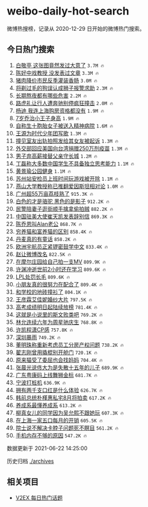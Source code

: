 # weibo-daily-hot-search

微博热搜榜，记录从 2020-12-29 日开始的微博热门搜索。

## 今日热门搜索

<!-- BEGIN -->

1. [白敬亭 这张图竟然发过大意了](https://s.weibo.com/weibo?q=%E7%99%BD%E6%95%AC%E4%BA%AD%20%E8%BF%99%E5%BC%A0%E5%9B%BE%E7%AB%9F%E7%84%B6%E5%8F%91%E8%BF%87%E5%A4%A7%E6%84%8F%E4%BA%86&Refer=top) `3.7M 🔥`
1. [陈好中戏教授 没发表过文章](https://s.weibo.com/weibo?q=%E9%99%88%E5%A5%BD%E4%B8%AD%E6%88%8F%E6%95%99%E6%8E%88%20%E6%B2%A1%E5%8F%91%E8%A1%A8%E8%BF%87%E6%96%87%E7%AB%A0&Refer=top) `3.3M 🔥`
1. [猪肉降价市民反季灌装香肠](https://s.weibo.com/weibo?q=%23%E7%8C%AA%E8%82%89%E9%99%8D%E4%BB%B7%E5%B8%82%E6%B0%91%E5%8F%8D%E5%AD%A3%E7%81%8C%E8%A3%85%E9%A6%99%E8%82%A0%23&Refer=top) `3.0M 🔥`
1. [将剃过毛的狗误认成狮子报警求助](https://s.weibo.com/weibo?q=%23%E5%B0%86%E5%89%83%E8%BF%87%E6%AF%9B%E7%9A%84%E7%8B%97%E8%AF%AF%E8%AE%A4%E6%88%90%E7%8B%AE%E5%AD%90%E6%8A%A5%E8%AD%A6%E6%B1%82%E5%8A%A9%23&Refer=top) `2.3M 🔥`
1. [长期熬夜都有哪些危害](https://s.weibo.com/weibo?q=%23%E9%95%BF%E6%9C%9F%E7%86%AC%E5%A4%9C%E9%83%BD%E6%9C%89%E5%93%AA%E4%BA%9B%E5%8D%B1%E5%AE%B3%23&Refer=top) `2.2M 🔥`
1. [路虎礼让行人遭奔驰别停疯狂撞击](https://s.weibo.com/weibo?q=%23%E8%B7%AF%E8%99%8E%E7%A4%BC%E8%AE%A9%E8%A1%8C%E4%BA%BA%E9%81%AD%E5%A5%94%E9%A9%B0%E5%88%AB%E5%81%9C%E7%96%AF%E7%8B%82%E6%92%9E%E5%87%BB%23&Refer=top) `2.0M 🔥`
1. [杨迪 我连上海购房资格都没有](https://s.weibo.com/weibo?q=%E6%9D%A8%E8%BF%AA%20%E6%88%91%E8%BF%9E%E4%B8%8A%E6%B5%B7%E8%B4%AD%E6%88%BF%E8%B5%84%E6%A0%BC%E9%83%BD%E6%B2%A1%E6%9C%89&Refer=top) `1.9M 🔥`
1. [7岁乔治小王子身高](https://s.weibo.com/weibo?q=7%E5%B2%81%E4%B9%94%E6%B2%BB%E5%B0%8F%E7%8E%8B%E5%AD%90%E8%BA%AB%E9%AB%98&Refer=top) `1.9M 🔥`
1. [自称生十胞胎女子被送入精神病院](https://s.weibo.com/weibo?q=%23%E8%87%AA%E7%A7%B0%E7%94%9F%E5%8D%81%E8%83%9E%E8%83%8E%E5%A5%B3%E5%AD%90%E8%A2%AB%E9%80%81%E5%85%A5%E7%B2%BE%E7%A5%9E%E7%97%85%E9%99%A2%23&Refer=top) `1.6M 🔥`
1. [王源为时代少年团写歌](https://s.weibo.com/weibo?q=%23%E7%8E%8B%E6%BA%90%E4%B8%BA%E6%97%B6%E4%BB%A3%E5%B0%91%E5%B9%B4%E5%9B%A2%E5%86%99%E6%AD%8C%23&Refer=top) `1.3M 🔥`
1. [撞见室友出轨拍照发给其女友被起诉](https://s.weibo.com/weibo?q=%23%E6%92%9E%E8%A7%81%E5%AE%A4%E5%8F%8B%E5%87%BA%E8%BD%A8%E6%8B%8D%E7%85%A7%E5%8F%91%E7%BB%99%E5%85%B6%E5%A5%B3%E5%8F%8B%E8%A2%AB%E8%B5%B7%E8%AF%89%23&Refer=top) `1.3M 🔥`
1. [外交部回应美国向台湾捐赠250万剂疫苗](https://s.weibo.com/weibo?q=%23%E5%A4%96%E4%BA%A4%E9%83%A8%E5%9B%9E%E5%BA%94%E7%BE%8E%E5%9B%BD%E5%90%91%E5%8F%B0%E6%B9%BE%E6%8D%90%E8%B5%A0250%E4%B8%87%E5%89%82%E7%96%AB%E8%8B%97%23&Refer=top) `1.3M 🔥`
1. [男子弃高薪接替父亲守长城](https://s.weibo.com/weibo?q=%23%E7%94%B7%E5%AD%90%E5%BC%83%E9%AB%98%E8%96%AA%E6%8E%A5%E6%9B%BF%E7%88%B6%E4%BA%B2%E5%AE%88%E9%95%BF%E5%9F%8E%23&Refer=top) `1.2M 🔥`
1. [丁磊称大多数中国学生不具备独立思考能力](https://s.weibo.com/weibo?q=%23%E4%B8%81%E7%A3%8A%E7%A7%B0%E5%A4%A7%E5%A4%9A%E6%95%B0%E4%B8%AD%E5%9B%BD%E5%AD%A6%E7%94%9F%E4%B8%8D%E5%85%B7%E5%A4%87%E7%8B%AC%E7%AB%8B%E6%80%9D%E8%80%83%E8%83%BD%E5%8A%9B%23&Refer=top) `1.1M 🔥`
1. [黄景瑜公园健身](https://s.weibo.com/weibo?q=%23%E9%BB%84%E6%99%AF%E7%91%9C%E5%85%AC%E5%9B%AD%E5%81%A5%E8%BA%AB%23&Refer=top) `1.1M 🔥`
1. [苏州站安检员上班时间玩游戏被开除](https://s.weibo.com/weibo?q=%23%E8%8B%8F%E5%B7%9E%E7%AB%99%E5%AE%89%E6%A3%80%E5%91%98%E4%B8%8A%E7%8F%AD%E6%97%B6%E9%97%B4%E7%8E%A9%E6%B8%B8%E6%88%8F%E8%A2%AB%E5%BC%80%E9%99%A4%23&Refer=top) `1.1M 🔥`
1. [燕山大学教授称已推翻爱因斯坦相对论](https://s.weibo.com/weibo?q=%23%E7%87%95%E5%B1%B1%E5%A4%A7%E5%AD%A6%E6%95%99%E6%8E%88%E7%A7%B0%E5%B7%B2%E6%8E%A8%E7%BF%BB%E7%88%B1%E5%9B%A0%E6%96%AF%E5%9D%A6%E7%9B%B8%E5%AF%B9%E8%AE%BA%23&Refer=top) `1.0M 🔥`
1. [广州超55万亩荔枝熟了](https://s.weibo.com/weibo?q=%23%E5%B9%BF%E5%B7%9E%E8%B6%8555%E4%B8%87%E4%BA%A9%E8%8D%94%E6%9E%9D%E7%86%9F%E4%BA%86%23&Refer=top) `915.3K 🔥`
1. [白色的才是骆驼 黑色的是影子](https://s.weibo.com/weibo?q=%E7%99%BD%E8%89%B2%E7%9A%84%E6%89%8D%E6%98%AF%E9%AA%86%E9%A9%BC%20%E9%BB%91%E8%89%B2%E7%9A%84%E6%98%AF%E5%BD%B1%E5%AD%90&Refer=top) `912.2K 🔥`
1. [民警陪妻子逛街顺手擒拿偷拍贼](https://s.weibo.com/weibo?q=%23%E6%B0%91%E8%AD%A6%E9%99%AA%E5%A6%BB%E5%AD%90%E9%80%9B%E8%A1%97%E9%A1%BA%E6%89%8B%E6%93%92%E6%8B%BF%E5%81%B7%E6%8B%8D%E8%B4%BC%23&Refer=top) `882.2K 🔥`
1. [中国驻美大使崔天凯发表辞别信](https://s.weibo.com/weibo?q=%23%E4%B8%AD%E5%9B%BD%E9%A9%BB%E7%BE%8E%E5%A4%A7%E4%BD%BF%E5%B4%94%E5%A4%A9%E5%87%AF%E5%8F%91%E8%A1%A8%E8%BE%9E%E5%88%AB%E4%BF%A1%23&Refer=top) `869.3K 🔥`
1. [陈乔恩叫Alan老公](https://s.weibo.com/weibo?q=%23%E9%99%88%E4%B9%94%E6%81%A9%E5%8F%ABAlan%E8%80%81%E5%85%AC%23&Refer=top) `868.7K 🔥`
1. [穷养猫和富养猫的区别](https://s.weibo.com/weibo?q=%23%E7%A9%B7%E5%85%BB%E7%8C%AB%E5%92%8C%E5%AF%8C%E5%85%BB%E7%8C%AB%E7%9A%84%E5%8C%BA%E5%88%AB%23&Refer=top) `858.4K 🔥`
1. [丹麦真的有童话](https://s.weibo.com/weibo?q=%23%E4%B8%B9%E9%BA%A6%E7%9C%9F%E7%9A%84%E6%9C%89%E7%AB%A5%E8%AF%9D%23&Refer=top) `858.2K 🔥`
1. [欧洲宇航员正紧锣密鼓学中文](https://s.weibo.com/weibo?q=%23%E6%AC%A7%E6%B4%B2%E5%AE%87%E8%88%AA%E5%91%98%E6%AD%A3%E7%B4%A7%E9%94%A3%E5%AF%86%E9%BC%93%E5%AD%A6%E4%B8%AD%E6%96%87%23&Refer=top) `833.4K 🔥`
1. [赵让微博改名](https://s.weibo.com/weibo?q=%23%E8%B5%B5%E8%AE%A9%E5%BE%AE%E5%8D%9A%E6%94%B9%E5%90%8D%23&Refer=top) `822.5K 🔥`
1. [在摩尔庄园给自己拍一支MV](https://s.weibo.com/weibo?q=%23%E5%9C%A8%E6%91%A9%E5%B0%94%E5%BA%84%E5%9B%AD%E7%BB%99%E8%87%AA%E5%B7%B1%E6%8B%8D%E4%B8%80%E6%94%AFMV%23&Refer=top) `809.9K 🔥`
1. [许渊冲逝世前2小时还在学习](https://s.weibo.com/weibo?q=%23%E8%AE%B8%E6%B8%8A%E5%86%B2%E9%80%9D%E4%B8%96%E5%89%8D2%E5%B0%8F%E6%97%B6%E8%BF%98%E5%9C%A8%E5%AD%A6%E4%B9%A0%23&Refer=top) `809.6K 🔥`
1. [LPL处罚长毛](https://s.weibo.com/weibo?q=%23LPL%E5%A4%84%E7%BD%9A%E9%95%BF%E6%AF%9B%23&Refer=top) `809.6K 🔥`
1. [小朋友真的很努力在配合了](https://s.weibo.com/weibo?q=%23%E5%B0%8F%E6%9C%8B%E5%8F%8B%E7%9C%9F%E7%9A%84%E5%BE%88%E5%8A%AA%E5%8A%9B%E5%9C%A8%E9%85%8D%E5%90%88%E4%BA%86%23&Refer=top) `809.4K 🔥`
1. [和学校的地砖撞衫了](https://s.weibo.com/weibo?q=%23%E5%92%8C%E5%AD%A6%E6%A0%A1%E7%9A%84%E5%9C%B0%E7%A0%96%E6%92%9E%E8%A1%AB%E4%BA%86%23&Refer=top) `804.1K 🔥`
1. [王彦霖艾佳妮婚纱大片](https://s.weibo.com/weibo?q=%23%E7%8E%8B%E5%BD%A6%E9%9C%96%E8%89%BE%E4%BD%B3%E5%A6%AE%E5%A9%9A%E7%BA%B1%E5%A4%A7%E7%89%87%23&Refer=top) `797.5K 🔥`
1. [高考成绩明日起陆续放榜](https://s.weibo.com/weibo?q=%23%E9%AB%98%E8%80%83%E6%88%90%E7%BB%A9%E6%98%8E%E6%97%A5%E8%B5%B7%E9%99%86%E7%BB%AD%E6%94%BE%E6%A6%9C%23&Refer=top) `781.4K 🔥`
1. [这就是小说里的斯文败类吧](https://s.weibo.com/weibo?q=%23%E8%BF%99%E5%B0%B1%E6%98%AF%E5%B0%8F%E8%AF%B4%E9%87%8C%E7%9A%84%E6%96%AF%E6%96%87%E8%B4%A5%E7%B1%BB%E5%90%A7%23&Refer=top) `769.2K 🔥`
1. [林允连续六年为周星驰庆生](https://s.weibo.com/weibo?q=%23%E6%9E%97%E5%85%81%E8%BF%9E%E7%BB%AD%E5%85%AD%E5%B9%B4%E4%B8%BA%E5%91%A8%E6%98%9F%E9%A9%B0%E5%BA%86%E7%94%9F%23&Refer=top) `768.8K 🔥`
1. [许凯程潇CP感](https://s.weibo.com/weibo?q=%23%E8%AE%B8%E5%87%AF%E7%A8%8B%E6%BD%87CP%E6%84%9F%23&Refer=top) `757.8K 🔥`
1. [深圳暴雨](https://s.weibo.com/weibo?q=%23%E6%B7%B1%E5%9C%B3%E6%9A%B4%E9%9B%A8%23&Refer=top) `749.2K 🔥`
1. [董明珠称重新考虑员工分房产权问题](https://s.weibo.com/weibo?q=%23%E8%91%A3%E6%98%8E%E7%8F%A0%E7%A7%B0%E9%87%8D%E6%96%B0%E8%80%83%E8%99%91%E5%91%98%E5%B7%A5%E5%88%86%E6%88%BF%E4%BA%A7%E6%9D%83%E9%97%AE%E9%A2%98%23&Refer=top) `738.2K 🔥`
1. [翟志刚曾用撬棍别开舱门](https://s.weibo.com/weibo?q=%23%E7%BF%9F%E5%BF%97%E5%88%9A%E6%9B%BE%E7%94%A8%E6%92%AC%E6%A3%8D%E5%88%AB%E5%BC%80%E8%88%B1%E9%97%A8%23&Refer=top) `720.1K 🔥`
1. [原来猫受了委屈也会找妈妈](https://s.weibo.com/weibo?q=%23%E5%8E%9F%E6%9D%A5%E7%8C%AB%E5%8F%97%E4%BA%86%E5%A7%94%E5%B1%88%E4%B9%9F%E4%BC%9A%E6%89%BE%E5%A6%88%E5%A6%88%23&Refer=top) `704.4K 🔥`
1. [张晨光说佟大为是失散十五年的儿子](https://s.weibo.com/weibo?q=%23%E5%BC%A0%E6%99%A8%E5%85%89%E8%AF%B4%E4%BD%9F%E5%A4%A7%E4%B8%BA%E6%98%AF%E5%A4%B1%E6%95%A3%E5%8D%81%E4%BA%94%E5%B9%B4%E7%9A%84%E5%84%BF%E5%AD%90%23&Refer=top) `689.9K 🔥`
1. [广东粤康码上线舞狮金标](https://s.weibo.com/weibo?q=%23%E5%B9%BF%E4%B8%9C%E7%B2%A4%E5%BA%B7%E7%A0%81%E4%B8%8A%E7%BA%BF%E8%88%9E%E7%8B%AE%E9%87%91%E6%A0%87%23&Refer=top) `681.7K 🔥`
1. [宁波打桩机](https://s.weibo.com/weibo?q=%23%E5%AE%81%E6%B3%A2%E6%89%93%E6%A1%A9%E6%9C%BA%23&Refer=top) `636.9K 🔥`
1. [拥有两千支口红是什么体验](https://s.weibo.com/weibo?q=%23%E6%8B%A5%E6%9C%89%E4%B8%A4%E5%8D%83%E6%94%AF%E5%8F%A3%E7%BA%A2%E6%98%AF%E4%BB%80%E4%B9%88%E4%BD%93%E9%AA%8C%23&Refer=top) `626.7K 🔥`
1. [韩前总统朴槿惠私宅8月将拍卖](https://s.weibo.com/weibo?q=%E9%9F%A9%E5%89%8D%E6%80%BB%E7%BB%9F%E6%9C%B4%E6%A7%BF%E6%83%A0%E7%A7%81%E5%AE%858%E6%9C%88%E5%B0%86%E6%8B%8D%E5%8D%96&Refer=top) `617.2K 🔥`
1. [养成系最懂养成系](https://s.weibo.com/weibo?q=%23%E5%85%BB%E6%88%90%E7%B3%BB%E6%9C%80%E6%87%82%E5%85%BB%E6%88%90%E7%B3%BB%23&Refer=top) `613.2K 🔥`
1. [柳真女儿的同学因为吴允熙不跟她玩](https://s.weibo.com/weibo?q=%23%E6%9F%B3%E7%9C%9F%E5%A5%B3%E5%84%BF%E7%9A%84%E5%90%8C%E5%AD%A6%E5%9B%A0%E4%B8%BA%E5%90%B4%E5%85%81%E7%86%99%E4%B8%8D%E8%B7%9F%E5%A5%B9%E7%8E%A9%23&Refer=top) `607.3K 🔥`
1. [在上海一家五口每月的开销](https://s.weibo.com/weibo?q=%23%E5%9C%A8%E4%B8%8A%E6%B5%B7%E4%B8%80%E5%AE%B6%E4%BA%94%E5%8F%A3%E6%AF%8F%E6%9C%88%E7%9A%84%E5%BC%80%E9%94%80%23&Refer=top) `605.5K 🔥`
1. [院士说不解决卡脖子问题死不瞑目](https://s.weibo.com/weibo?q=%23%E9%99%A2%E5%A3%AB%E8%AF%B4%E4%B8%8D%E8%A7%A3%E5%86%B3%E5%8D%A1%E8%84%96%E5%AD%90%E9%97%AE%E9%A2%98%E6%AD%BB%E4%B8%8D%E7%9E%91%E7%9B%AE%23&Refer=top) `561.2K 🔥`
1. [手机内存不够的原因](https://s.weibo.com/weibo?q=%23%E6%89%8B%E6%9C%BA%E5%86%85%E5%AD%98%E4%B8%8D%E5%A4%9F%E7%9A%84%E5%8E%9F%E5%9B%A0%23&Refer=top) `547.2K 🔥`

数据更新于 2021-06-22 14:25:00

<!-- END -->

历史归档 [./archives](./archives)

## 相关项目

- [V2EX 每日热门话题](https://github.com/boojack/v2ex-daily-hot-topic)
